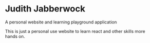 # Judith Jabberwock
A personal website and learning playground application

This is just a personal use website to learn react and other skills more hands on. 
